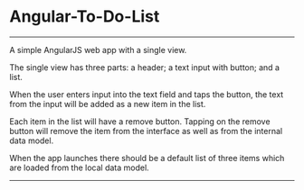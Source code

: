 # Angular-To-Do-List

*********************

A simple AngularJS web app with a single view.

The single view has three parts: a header; a text input with button; and a list.

When the user enters input into the text field and taps the button, the text from the input will be added as a new item in the list.

Each item in the list will have a remove button. Tapping on the remove button will remove the item from the interface as well as from the internal data model.

When the app launches there should be a default list of three items which are loaded from the local data model.

**********************